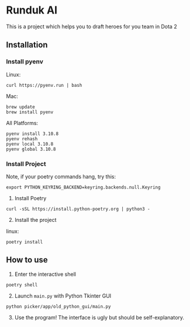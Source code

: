 # Runduk AI

This is a project which helps you to draft heroes for you team in Dota 2

## Installation

### Install pyenv

Linux:
```shell
curl https://pyenv.run | bash
```

Mac:
```shell
brew update
brew install pyenv
```

All Platforms:
```shell
pyenv install 3.10.8
pyenv rehash
pyenv local 3.10.8
pyenv global 3.10.8
```

### Install Project

Note, if your poetry commands hang, try this:

    export PYTHON_KEYRING_BACKEND=keyring.backends.null.Keyring

1. Install Poetry

```shell
curl -sSL https://install.python-poetry.org | python3 -
```

2. Install the project

linux:
```shell
poetry install
```

## How to use

1. Enter the interactive shell

```shell
poetry shell
```

2. Launch `main.py` with Python Tkinter GUI 

```shell
python picker/app/old_python_gui/main.py
```

3. Use the program! The interface is ugly but should be self-explanatory.